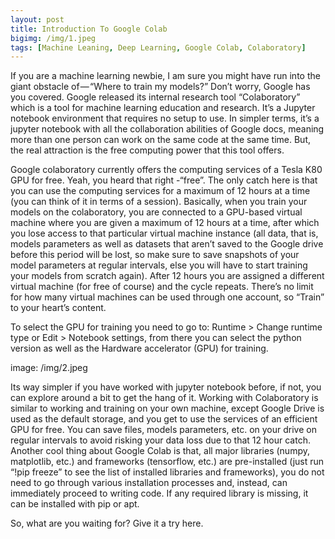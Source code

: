 ```yaml
---
layout: post
title: Introduction To Google Colab
bigimg: /img/1.jpeg
tags: [Machine Leaning, Deep Learning, Google Colab, Colaboratory]
---
```


If you are a machine learning newbie, I am sure you might have run into the giant obstacle of — “Where to train my models?” Don’t worry, Google has you covered. Google released its internal research tool “Colaboratory” which is a tool for machine learning education and research. It’s a Jupyter notebook environment that requires no setup to use. In simpler terms, it’s a jupyter notebook with all the collaboration abilities of Google docs, meaning more than one person can work on the same code at the same time. But, the real attraction is the free computing power that this tool offers.

Google colaboratory currently offers the computing services of a Tesla K80 GPU for free. Yeah, you heard that right -“free”. The only catch here is that you can use the computing services for a maximum of 12 hours at a time (you can think of it in terms of a session). Basically, when you train your models on the colaboratory, you are connected to a GPU-based virtual machine where you are given a maximum of 12 hours at a time, after which you lose access to that particular virtual machine instance (all data, that is, models parameters as well as datasets that aren’t saved to the Google drive before this period will be lost, so make sure to save snapshots of your model parameters at regular intervals, else you will have to start training your models from scratch again). After 12 hours you are assigned a different virtual machine (for free of course) and the cycle repeats. There’s no limit for how many virtual machines can be used through one account, so “Train” to your heart’s content.

To select the GPU for training you need to go to: Runtime > Change runtime type or Edit > Notebook settings, from there you can select the python version as well as the Hardware accelerator (GPU) for training.

image: /img/2.jpeg

Its way simpler if you have worked with jupyter notebook before, if not, you can explore around a bit to get the hang of it. Working with Colaboratory is similar to working and training on your own machine, except Google Drive is used as the default storage, and you get to use the services of an efficient GPU for free. You can save files, models parameters, etc. on your drive on regular intervals to avoid risking your data loss due to that 12 hour catch. Another cool thing about Google Colab is that, all major libraries (numpy, matplotlib, etc.) and frameworks (tensorflow, etc.) are pre-installed (just run “!pip freeze” to see the list of installed libraries and frameworks), you do not need to go through various installation processes and, instead, can immediately proceed to writing code. If any required library is missing, it can be installed with pip or apt.

So, what are you waiting for? Give it a try here.
